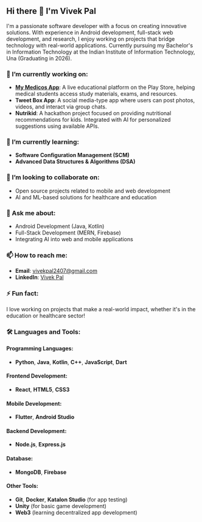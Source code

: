 ## Hi there 👋 I'm Vivek Pal

I'm a passionate software developer with a focus on creating innovative solutions. With experience in Android development, full-stack web development, and research, I enjoy working on projects that bridge technology with real-world applications. Currently pursuing my Bachelor's in Information Technology at the Indian Institute of Information Technology, Una (Graduating in 2026).

### 🔭 I’m currently working on:
- **[My Medicos App](https://play.google.com/store/apps/details?id=com.medical.my_medicos)**: A live educational platform on the Play Store, helping medical students access study materials, exams, and resources.
- **Tweet Box App**: A social media-type app where users can post photos, videos, and interact via group chats.
- **Nutrikid**: A hackathon project focused on providing nutritional recommendations for kids. Integrated with AI for personalized suggestions using available APIs.

### 🌱 I’m currently learning:
- **Software Configuration Management (SCM)**
- **Advanced Data Structures & Algorithms (DSA)**

### 👯 I’m looking to collaborate on:
- Open source projects related to mobile and web development
- AI and ML-based solutions for healthcare and education

### 💬 Ask me about:
- Android Development (Java, Kotlin)
- Full-Stack Development (MERN, Firebase)
- Integrating AI into web and mobile applications

### 📫 How to reach me:
- **Email**: [vivekpal2407@gmail.com](mailto:vivekpal2407@gmail.com)
- **LinkedIn**: [Vivek Pal](https://www.linkedin.com/in/vivekpal24)

### ⚡ Fun fact:
I love working on projects that make a real-world impact, whether it's in the education or healthcare sector!

### 🛠️ Languages and Tools:
#### **Programming Languages**:
- **Python**, **Java**, **Kotlin**, **C++**, **JavaScript**, **Dart**

#### **Frontend Development**:
- **React**, **HTML5**, **CSS3**

#### **Mobile Development**:
- **Flutter**, **Android Studio**

#### **Backend Development**:
- **Node.js**, **Express.js**

#### **Database**:
- **MongoDB**, **Firebase**

#### **Other Tools**:
- **Git**, **Docker**, **Katalon Studio** (for app testing)
- **Unity** (for basic game development)
- **Web3** (learning decentralized app development)
